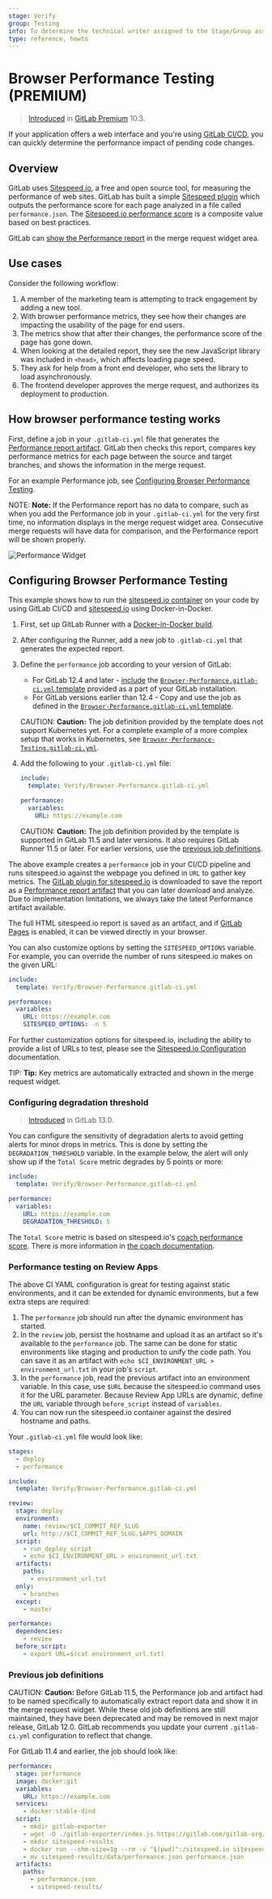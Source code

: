 ```yaml
---
stage: Verify
group: Testing
info: To determine the technical writer assigned to the Stage/Group associated with this page, see https://about.gitlab.com/handbook/engineering/ux/technical-writing/#designated-technical-writers
type: reference, howto
---
```


# Browser Performance Testing **(PREMIUM)**

> [Introduced](https://gitlab.com/gitlab-org/gitlab/-/merge_requests/3507) in [GitLab Premium](https://about.gitlab.com/pricing/) 10.3.

If your application offers a web interface and you're using
[GitLab CI/CD](../../../ci/README.md), you can quickly determine the performance
impact of pending code changes.

## Overview

GitLab uses [Sitespeed.io](https://www.sitespeed.io), a free and open source
tool, for measuring the performance of web sites. GitLab has built a simple
[Sitespeed plugin](https://gitlab.com/gitlab-org/gl-performance) which outputs
the performance score for each page analyzed in a file called `performance.json`.
The [Sitespeed.io performance score](https://examples.sitespeed.io/6.0/2017-11-23-23-43-35/help.html)
is a composite value based on best practices.

GitLab can [show the Performance report](#how-browser-performance-testing-works)
in the merge request widget area.

## Use cases

Consider the following workflow:

1. A member of the marketing team is attempting to track engagement by adding a new tool.
1. With browser performance metrics, they see how their changes are impacting the usability
   of the page for end users.
1. The metrics show that after their changes, the performance score of the page has gone down.
1. When looking at the detailed report, they see the new JavaScript library was
   included in `<head>`, which affects loading page speed.
1. They ask for help from a front end developer, who sets the library to load asynchronously.
1. The frontend developer approves the merge request, and authorizes its deployment to production.

## How browser performance testing works

First, define a job in your `.gitlab-ci.yml` file that generates the
[Performance report artifact](../../../ci/pipelines/job_artifacts.md#artifactsreportsperformance-premium).
GitLab then checks this report, compares key performance metrics for each page
between the source and target branches, and shows the information in the merge request.

For an example Performance job, see
[Configuring Browser Performance Testing](#configuring-browser-performance-testing).

NOTE: **Note:**
If the Performance report has no data to compare, such as when you add the
Performance job in your `.gitlab-ci.yml` for the very first time, no information
displays in the merge request widget area. Consecutive merge requests will have data for
comparison, and the Performance report will be shown properly.

![Performance Widget](img/browser_performance_testing.png)

## Configuring Browser Performance Testing

This example shows how to run the [sitespeed.io container](https://hub.docker.com/r/sitespeedio/sitespeed.io/)
on your code by using GitLab CI/CD and [sitespeed.io](https://www.sitespeed.io)
using Docker-in-Docker.

1. First, set up GitLab Runner with a
   [Docker-in-Docker build](../../../ci/docker/using_docker_build.md#use-docker-in-docker-workflow-with-docker-executor).
1. After configuring the Runner, add a new job to `.gitlab-ci.yml` that generates
   the expected report.
1. Define the `performance` job according to your version of GitLab:

   - For GitLab 12.4 and later - [include](../../../ci/yaml/README.md#includetemplate) the
     [`Browser-Performance.gitlab-ci.yml` template](https://gitlab.com/gitlab-org/gitlab/blob/master/lib/gitlab/ci/templates/Verify/Browser-Performance.gitlab-ci.yml) provided as a part of your GitLab installation.
   - For GitLab versions earlier than 12.4 - Copy and use the job as defined in the
     [`Browser-Performance.gitlab-ci.yml` template](https://gitlab.com/gitlab-org/gitlab/blob/master/lib/gitlab/ci/templates/Verify/Browser-Performance.gitlab-ci.yml).

   CAUTION: **Caution:**
   The job definition provided by the template does not support Kubernetes yet.
   For a complete example of a more complex setup that works in Kubernetes, see
   [`Browser-Performance-Testing.gitlab-ci.yml`](https://gitlab.com/gitlab-org/gitlab/blob/master/lib/gitlab/ci/templates/Jobs/Browser-Performance-Testing.gitlab-ci.yml).

1. Add the following to your `.gitlab-ci.yml` file:

   ```yaml
   include:
     template: Verify/Browser-Performance.gitlab-ci.yml

   performance:
     variables:
       URL: https://example.com
   ```

   CAUTION: **Caution:**
   The job definition provided by the template is supported in GitLab 11.5 and later versions.
   It also requires GitLab Runner 11.5 or later. For earlier versions, use the
   [previous job definitions](#previous-job-definitions).

The above example creates a `performance` job in your CI/CD pipeline and runs
sitespeed.io against the webpage you defined in `URL` to gather key metrics.
The [GitLab plugin for sitespeed.io](https://gitlab.com/gitlab-org/gl-performance)
is downloaded to save the report as a [Performance report artifact](../../../ci/pipelines/job_artifacts.md#artifactsreportsperformance-premium)
that you can later download and analyze. Due to implementation limitations, we always
take the latest Performance artifact available.

The full HTML sitespeed.io report is saved as an artifact, and if
[GitLab Pages](../pages/index.md) is enabled, it can be viewed directly in your browser.

You can also customize options by setting the `SITESPEED_OPTIONS` variable.
For example, you can override the number of runs sitespeed.io
makes on the given URL:

```yaml
include:
  template: Verify/Browser-Performance.gitlab-ci.yml

performance:
  variables:
    URL: https://example.com
    SITESPEED_OPTIONS: -n 5
```

For further customization options for sitespeed.io, including the ability to provide a
list of URLs to test, please see the
[Sitespeed.io Configuration](https://www.sitespeed.io/documentation/sitespeed.io/configuration/)
documentation.

TIP: **Tip:**
Key metrics are automatically extracted and shown in the merge request widget.

### Configuring degradation threshold

> [Introduced](https://gitlab.com/gitlab-org/gitlab/-/issues/27599) in GitLab 13.0.

You can configure the sensitivity of degradation alerts to avoid getting alerts for minor drops in metrics.
This is done by setting the `DEGRADATION_THRESHOLD` variable. In the example below, the alert will only show up
if the `Total Score` metric degrades by 5 points or more:

```yaml
include:
  template: Verify/Browser-Performance.gitlab-ci.yml

performance:
  variables:
    URL: https://example.com
    DEGRADATION_THRESHOLD: 5
```

The `Total Score` metric is based on sitespeed.io's [coach performance score](https://www.sitespeed.io/documentation/sitespeed.io/metrics/#performance-score). There is more information in [the coach documentation](https://www.sitespeed.io/documentation/coach/how-to/#what-do-the-coach-do).

### Performance testing on Review Apps

The above CI YAML configuration is great for testing against static environments, and it can
be extended for dynamic environments, but a few extra steps are required:

1. The `performance` job should run after the dynamic environment has started.
1. In the `review` job, persist the hostname and upload it as an artifact so
   it's available to the `performance` job. The same can be done for static
   environments like staging and production to unify the code path. You can save it
   as an artifact with `echo $CI_ENVIRONMENT_URL > environment_url.txt`
   in your job's `script`.
1. In the `performance` job, read the previous artifact into an environment
   variable. In this case, use `$URL` because the sitespeed.io command
   uses it for the URL parameter. Because Review App URLs are dynamic, define
   the `URL` variable through `before_script` instead of `variables`.
1. You can now run the sitespeed.io container against the desired hostname and
   paths.

Your `.gitlab-ci.yml` file would look like:

```yaml
stages:
  - deploy
  - performance

include:
  template: Verify/Browser-Performance.gitlab-ci.yml

review:
  stage: deploy
  environment:
    name: review/$CI_COMMIT_REF_SLUG
    url: http://$CI_COMMIT_REF_SLUG.$APPS_DOMAIN
  script:
    - run_deploy_script
    - echo $CI_ENVIRONMENT_URL > environment_url.txt
  artifacts:
    paths:
      - environment_url.txt
  only:
    - branches
  except:
    - master

performance:
  dependencies:
    - review
  before_script:
    - export URL=$(cat environment_url.txt)
```

### Previous job definitions

CAUTION: **Caution:**
Before GitLab 11.5, the Performance job and artifact had to be named specifically
to automatically extract report data and show it in the merge request widget.
While these old job definitions are still maintained, they have been deprecated
and may be removed in next major release, GitLab 12.0.
GitLab recommends you update your current `.gitlab-ci.yml` configuration to reflect that change.

For GitLab 11.4 and earlier, the job should look like:

```yaml
performance:
  stage: performance
  image: docker:git
  variables:
    URL: https://example.com
  services:
    - docker:stable-dind
  script:
    - mkdir gitlab-exporter
    - wget -O ./gitlab-exporter/index.js https://gitlab.com/gitlab-org/gl-performance/raw/master/index.js
    - mkdir sitespeed-results
    - docker run --shm-size=1g --rm -v "$(pwd)":/sitespeed.io sitespeedio/sitespeed.io:6.3.1 --plugins.add ./gitlab-exporter --outputFolder sitespeed-results $URL
    - mv sitespeed-results/data/performance.json performance.json
  artifacts:
    paths:
      - performance.json
      - sitespeed-results/
```

<!-- ## Troubleshooting

Include any troubleshooting steps that you can foresee. If you know beforehand what issues
one might have when setting this up, or when something is changed, or on upgrading, it's
important to describe those, too. Think of things that may go wrong and include them here.
This is important to minimize requests for support, and to avoid doc comments with
questions that you know someone might ask.

Each scenario can be a third-level heading, e.g. `### Getting error message X`.
If you have none to add when creating a doc, leave this section in place
but commented out to help encourage others to add to it in the future. -->

